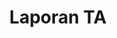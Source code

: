 ---
title: "Laporan TA"
image: laporan ta.jpg
style:
    background: "#2a9d8f"
    color: "#fff"
---